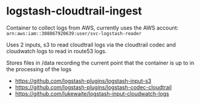 # logstash-cloudtrail-ingest

Container to collect logs from AWS, currently uses the AWS account: `arn:aws:iam::308867920639:user/svc-logstash-reader`

Uses 2 inputs, s3 to read cloudtrail logs via the cloudtrail codec and cloudwatch logs to read in route53 logs.

Stores files in /data recording the current point that the container is up to in the processing of the logs

- https://github.com/logstash-plugins/logstash-input-s3
- https://github.com/logstash-plugins/logstash-codec-cloudtrail
- https://github.com/lukewaite/logstash-input-cloudwatch-logs

